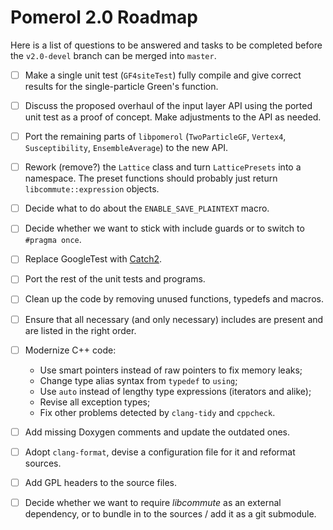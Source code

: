 Pomerol 2.0 Roadmap
===================

Here is a list of questions to be answered and tasks to be completed before the
`v2.0-devel` branch can be merged into `master`.

- [ ] Make a single unit test (`GF4siteTest`) fully compile and give
      correct results for the single-particle Green's function.

- [ ] Discuss the proposed overhaul of the input layer API using the ported
      unit test as a proof of concept. Make adjustments to the API as needed.

- [ ] Port the remaining parts of `libpomerol` (`TwoParticleGF`,
      `Vertex4`, `Susceptibility`, `EnsembleAverage`) to the new API.

- [ ] Rework (remove?) the `Lattice` class and turn `LatticePresets` into a
      namespace. The preset functions should probably just return
      `libcommute::expression` objects.

- [ ] Decide what to do about the `ENABLE_SAVE_PLAINTEXT` macro.

- [ ] Decide whether we want to stick with include guards or to switch to
      `#pragma once`.

- [ ] Replace GoogleTest with [Catch2](https://github.com/catchorg/Catch2).

- [ ] Port the rest of the unit tests and programs.

- [ ] Clean up the code by removing unused functions, typedefs and macros.

- [ ] Ensure that all necessary (and only necessary) includes are present and
      are listed in the right order.

- [ ] Modernize C++ code:

    * Use smart pointers instead of raw pointers to fix memory leaks;
    * Change type alias syntax from `typedef` to `using`;
    * Use `auto` instead of lengthy type expressions (iterators and alike);
    * Revise all exception types;
    * Fix other problems detected by `clang-tidy` and `cppcheck`.

- [ ] Add missing Doxygen comments and update the outdated ones.

- [ ] Adopt `clang-format`, devise a configuration file for it and reformat
      sources.

- [ ] Add GPL headers to the source files.

- [ ] Decide whether we want to require *libcommute* as an external
      dependency, or to bundle in to the sources / add it as a git submodule.

